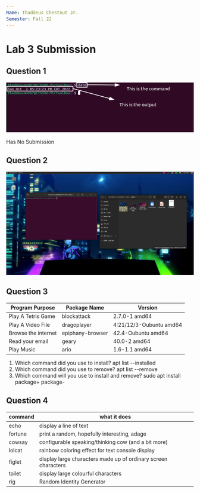 ```yaml
---
Name: Thaddeus Chestnut Jr. 
Semester: Fall 22
---
```


# Lab 3 Submission 

## Question 1

![date](Date_Command.png)

Has No Submission

## Question 2
![q2](q2.png)

## Question 3
| Program Purpose    | Package Name | Version |
|------------------- | ------------ | ------- |
| Play A Tetris Game |blockattack           | 2.7.0-1 amd64
| Play A Video File  |dragoplayer            | 4:21/12/3-Oubuntu amd64|
| Browse the internet | epiphany-browser | 42.4-Oubuntu amd64|
| Read your email | geary | 40.0-2 amd64|
| Play Music | ario | 1.6-1.1 amd64|

1. Which command did you use to install? 
apt list --installed
2. Which command did you use to remove? 
apt list --remove
3. Which command will you use to install and remove?
sudo apt install package+ package-

## Question 4

| command | what it does |
|---------|------|
| echo | display a line of text|
| fortune | print a random, hopefully interesting, adage|
| cowsay | configurable speaking/thinking cow (and a bit more)|
| lolcat | rainbow coloring effect for text console display|
| figlet | display large characters made up of ordinary screen characters|
| toilet | display large colourful characters|
| rig | Random Identity Generator|
